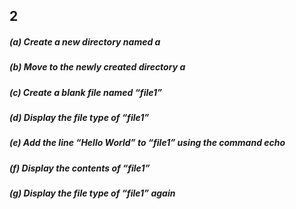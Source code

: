 ## 2

##### (a) Create a new directory named a
##### (b) Move to the newly created directory a
##### (c) Create a blank file named “file1”
##### (d) Display the file type of “file1”
##### (e) Add the line “Hello World” to “file1” using the command echo
##### (f) Display the contents of “file1”
##### (g) Display the file type of “file1” again
